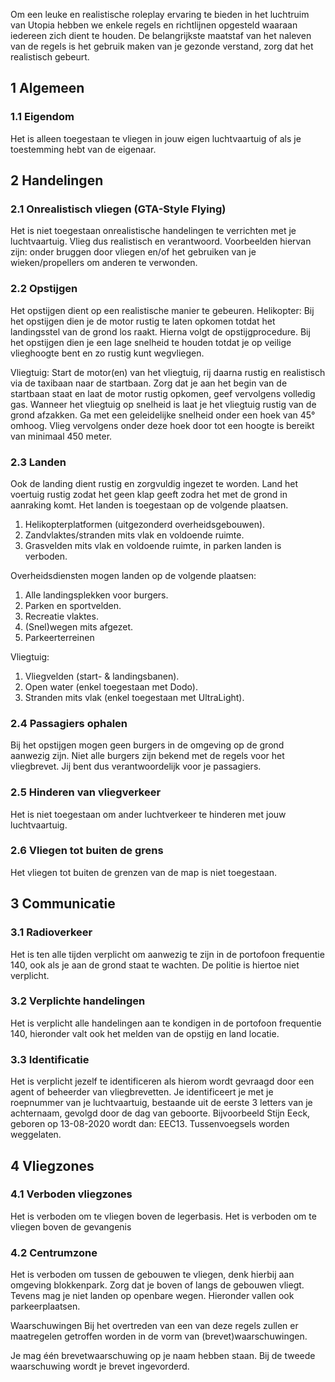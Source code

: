 Om een leuke en realistische roleplay ervaring te bieden in het luchtruim van Utopia hebben we enkele regels en richtlijnen opgesteld waaraan iedereen zich dient te houden.
De belangrijkste maatstaf van het naleven van de regels is het gebruik maken van je gezonde verstand, zorg dat het realistisch gebeurt.

## 1 Algemeen

### 1.1 Eigendom
Het is alleen toegestaan te vliegen in jouw eigen luchtvaartuig of als je toestemming hebt van de eigenaar.

## 2 Handelingen

### 2.1 Onrealistisch vliegen (GTA-Style Flying)
Het is niet toegestaan onrealistische handelingen te verrichten met je luchtvaartuig. Vlieg dus realistisch en verantwoord.
Voorbeelden hiervan zijn: onder bruggen door vliegen en/of het gebruiken van je wieken/propellers om anderen te verwonden.

### 2.2 Opstijgen
Het opstijgen dient op een realistische manier te gebeuren. 
Helikopter: 
Bij het opstijgen dien je de motor rustig te laten opkomen totdat het landingsstel van de grond los raakt. Hierna volgt de opstijgprocedure.
Bij het opstijgen dien je een lage snelheid te houden totdat je op veilige vlieghoogte bent en zo rustig kunt wegvliegen.

Vliegtuig:
Start de motor(en) van het vliegtuig, rij daarna rustig en realistisch via de taxibaan naar de startbaan.
Zorg dat je aan het begin van de startbaan staat en laat de motor rustig opkomen, geef vervolgens volledig gas.
Wanneer het vliegtuig op snelheid is laat je het vliegtuig rustig van de grond afzakken.
Ga met een geleidelijke snelheid onder een hoek van 45° omhoog.
Vlieg vervolgens onder deze hoek door tot een hoogte is bereikt van minimaal 450 meter. 

### 2.3 Landen
Ook de landing dient rustig en zorgvuldig ingezet te worden.
Land het voertuig rustig zodat het geen klap geeft zodra het met de grond in aanraking komt.
Het landen is toegestaan op de volgende plaatsen.
1. Helikopterplatformen (uitgezonderd overheidsgebouwen).
2. Zandvlaktes/stranden mits vlak en voldoende ruimte.
3. Grasvelden mits vlak en voldoende ruimte, in parken landen is verboden.

Overheidsdiensten mogen landen op de volgende plaatsen:
1. Alle landingsplekken voor burgers.
2. Parken en sportvelden.
3. Recreatie vlaktes.
4. (Snel)wegen mits afgezet.
5. Parkeerterreinen

Vliegtuig:
1. Vliegvelden (start- & landingsbanen).
2. Open water (enkel toegestaan met Dodo).
3. Stranden mits vlak (enkel toegestaan met UltraLight).

### 2.4 Passagiers ophalen
Bij het opstijgen mogen geen burgers in de omgeving op de grond aanwezig zijn.
Niet alle burgers zijn bekend met de regels voor het vliegbrevet.
Jij bent dus verantwoordelijk voor je passagiers.

### 2.5 Hinderen van vliegverkeer
Het is niet toegestaan om ander luchtverkeer te hinderen met jouw luchtvaartuig. 

### 2.6 Vliegen tot buiten de grens
Het vliegen tot buiten de grenzen van de map is niet toegestaan.

## 3 Communicatie

### 3.1 Radioverkeer
Het is ten alle tijden verplicht om aanwezig te zijn in de portofoon frequentie 140, ook als je aan de grond staat te wachten.
De politie is hiertoe niet verplicht.

### 3.2 Verplichte handelingen
Het is verplicht alle handelingen aan te kondigen in de portofoon frequentie 140, hieronder valt ook het melden van de opstijg en land locatie. 

### 3.3 Identificatie
Het is verplicht jezelf te identificeren als hierom wordt gevraagd door een agent of beheerder van vliegbrevetten.
Je identificeert je met je roepnummer van je luchtvaartuig, bestaande uit de eerste 3 letters van je achternaam, gevolgd door de dag van geboorte.
Bijvoorbeeld Stijn Eeck, geboren op 13-08-2020 wordt dan: EEC13. Tussenvoegsels worden weggelaten. 

## 4 Vliegzones

### 4.1 Verboden vliegzones
Het is verboden om te vliegen boven de legerbasis.
Het is verboden om te vliegen boven de gevangenis

### 4.2 Centrumzone
Het is verboden om tussen de gebouwen te vliegen, denk hierbij aan omgeving blokkenpark.
Zorg dat je boven of langs de gebouwen vliegt.
Tevens mag je niet landen op openbare wegen.
Hieronder vallen ook parkeerplaatsen.

Waarschuwingen
Bij het overtreden van een van deze regels zullen er maatregelen getroffen worden in de vorm van (brevet)waarschuwingen. 

Je mag één brevetwaarschuwing op je naam hebben staan. Bij de tweede waarschuwing wordt je brevet ingevorderd. 